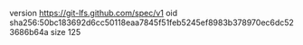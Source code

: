 version https://git-lfs.github.com/spec/v1
oid sha256:50bc183692d6cc50118eaa7845f51feb5245ef8983b378970ec6dc523686b64a
size 125
